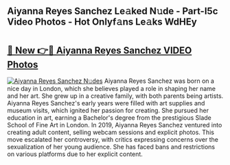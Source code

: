 ## Aiyanna Reyes Sanchez Le𝚊ked N𝚞de - Part-I5c Video Photos - Hot Onlyf𝚊ns Le𝚊ks WdHEy

# <h2><a href="http://ab71251.deff.icu/?id=Aiyanna+Reyes+Sanchez">🔗 New 👉🔴 Aiyanna Reyes Sanchez VIDEO Photos</a></h2>

[![Aiyanna Reyes Sanchez N𝚞des](https://i.imgur.com/rIISA9y.gif)](http://ab71251.deff.icu/?id=Aiyanna+Reyes+Sanchez)
Aiyanna Reyes Sanchez was born on a nice day in London, which she believes played a role in shaping her name and her art. She grew up in a creative family, with both parents being artists. Aiyanna Reyes Sanchez's early years were filled with art supplies and museum visits, which ignited her passion for creating. She pursued her education in art, earning a Bachelor's degree from the prestigious Slade School of Fine Art in London. In 2019, Aiyanna Reyes Sanchez ventured into creating adult content, selling webcam sessions and explicit photos. This move escalated her controversy, with critics expressing concerns over the sexualization of her young audience. She has faced bans and restrictions on various platforms due to her explicit content.

